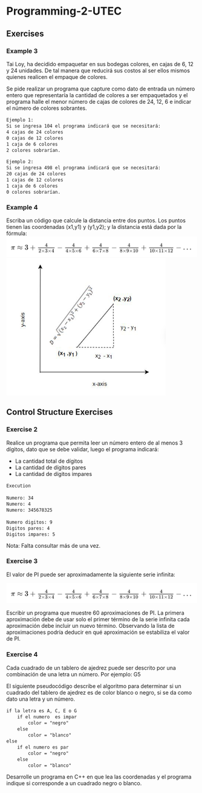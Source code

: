 # Programming-2-UTEC

## Exercises
### Example 3
Tai Loy, ha decidido empaquetar en sus bodegas colores, en cajas  de
6, 12 y 24 unidades. De tal manera que reducirá sus costos al ser ellos
mismos quienes realicen el empaque de colores.

Se pide realizar un programa que capture como dato de entrada un número
entero que representaría la cantidad de colores a ser empaquetados y el
programa halle el menor número de cajas de colores de 24, 12, 6 e indicar
el número de colores sobrantes.

```
Ejemplo 1:
Si se ingresa 104 el programa indicará que se necesitará:
4 cajas de 24 colores
0 cajas de 12 colores
1 caja de 6 colores
2 colores sobrarían.
```
```
Ejemplo 2:
Si se ingresa 498 el programa indicará que se necesitará:
20 cajas de 24 colores
1 cajas de 12 colores
1 caja de 6 colores
0 colores sobrarían.
```

### Example 4
Escriba un código que calcule la distancia entre dos puntos. Los 
puntos tienen las coordenadas (x1,y1) y (y1,y2); y la distancia 
está dada por la fórmula:
![img.png](Assets/img.png)
![img_1.png](Assets/img_1.png)

## Control Structure Exercises
### Exercise 2
Realice un programa que permita leer un número entero de al menos 3 dígitos,
dato que se debe validar, luego el programa indicará:
- La cantidad total de dígitos
- La cantidad de dígitos pares 
- La cantidad de dígitos impares

```
Execution

Numero: 34
Numero: 4
Numero: 345678325

Numero digitos: 9
Digitos pares: 4
Digitos impares: 5
```

Nota: Falta consultar más de una vez.

### Exercise 3
El valor de PI puede ser aproximadamente la siguiente serie infinita:

![img.png](Assets/img.png)

Escribir un programa que muestre 60 aproximaciones de PI. La primera 
aproximación debe de usar solo el primer término de la serie infinita
cada aproximación debe incluir un nuevo término.
Observando la lista de aproximaciones podría deducir en qué aproximación
se estabiliza el valor de PI.

### Exercise 4
Cada cuadrado de un tablero de ajedrez puede ser descrito por una combinación 
de una letra un número. Por ejemplo: G5

El siguiente pseudocódigo describe el algoritmo para determinar si un cuadrado 
del tablero de ajedrez es de color blanco o negro, si se da como dato una letra 
y un número.

````
if la letra es A, C, E o G
    if el numero  es impar 
        color = "negro"
    else 
        color = "blanco"
else
    if el numero es par
        color = "negro"
    else
        color = "blanco"
````

Desarrolle un programa en C++ en que lea las coordenadas y el programa indique si 
corresponde a un cuadrado negro o blanco.
